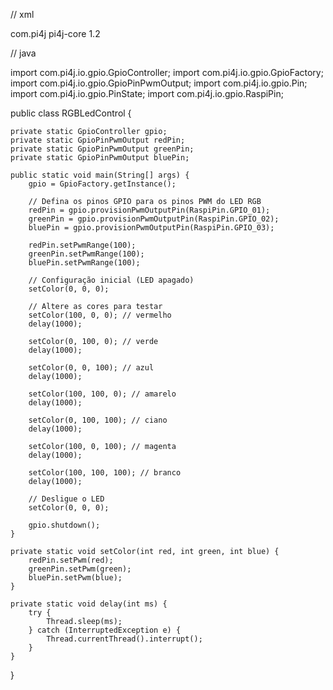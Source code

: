 // xml 

<dependencies>
    <dependency>
        <groupId>com.pi4j</groupId>
        <artifactId>pi4j-core</artifactId>
        <version>1.2</version>
    </dependency>
</dependencies>

// java 

import com.pi4j.io.gpio.GpioController;
import com.pi4j.io.gpio.GpioFactory;
import com.pi4j.io.gpio.GpioPinPwmOutput;
import com.pi4j.io.gpio.Pin;
import com.pi4j.io.gpio.PinState;
import com.pi4j.io.gpio.RaspiPin;

public class RGBLedControl {

    private static GpioController gpio;
    private static GpioPinPwmOutput redPin;
    private static GpioPinPwmOutput greenPin;
    private static GpioPinPwmOutput bluePin;

    public static void main(String[] args) {
        gpio = GpioFactory.getInstance();

        // Defina os pinos GPIO para os pinos PWM do LED RGB
        redPin = gpio.provisionPwmOutputPin(RaspiPin.GPIO_01);
        greenPin = gpio.provisionPwmOutputPin(RaspiPin.GPIO_02);
        bluePin = gpio.provisionPwmOutputPin(RaspiPin.GPIO_03);

        redPin.setPwmRange(100);
        greenPin.setPwmRange(100);
        bluePin.setPwmRange(100);

        // Configuração inicial (LED apagado)
        setColor(0, 0, 0);

        // Altere as cores para testar
        setColor(100, 0, 0); // vermelho
        delay(1000);

        setColor(0, 100, 0); // verde
        delay(1000);

        setColor(0, 0, 100); // azul
        delay(1000);

        setColor(100, 100, 0); // amarelo
        delay(1000);

        setColor(0, 100, 100); // ciano
        delay(1000);

        setColor(100, 0, 100); // magenta
        delay(1000);

        setColor(100, 100, 100); // branco
        delay(1000);

        // Desligue o LED
        setColor(0, 0, 0);

        gpio.shutdown();
    }

    private static void setColor(int red, int green, int blue) {
        redPin.setPwm(red);
        greenPin.setPwm(green);
        bluePin.setPwm(blue);
    }

    private static void delay(int ms) {
        try {
            Thread.sleep(ms);
        } catch (InterruptedException e) {
            Thread.currentThread().interrupt();
        }
    }
}
